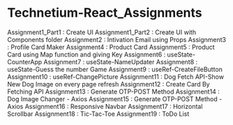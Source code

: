 # Technetium-React_Assignments

Assignment1_Part1 : Create UI
Assignment1_Part2 : Create UI with Components folder
Assignment2 : Intivation Email using Props
Assignment3 : Profile Card Maker
Assignment4 : Product Card 
Assignment5 : Product Card using Map function and giving Key
Assignment6 : useState-CounterApp
Assignment7 : useState-NameUpdater
Assignment8 : useState-Guess the number Game
Assignment9 : useRef-CreateFileButton
Assignment10 : useRef-ChangePicture
Assignment11 : Dog Fetch API-Show New Dog Image on every page refresh
Assignment12 : Create Card By Fetching API
Assignment13 : Generate OTP-POST Method
Assignment14 : Dog Image Changer - Axios
Assignment15 : Generate OTP-POST Method - Axios
Assignment16 : Responsive Navbar
Assignment17 : Horizontal Scrollbar
Assignment18 : Tic-Tac-Toe
Assignment19 : ToDo List

